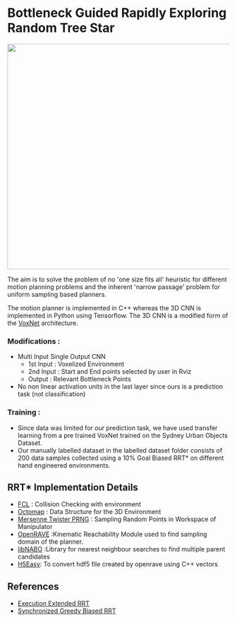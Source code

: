 # Bottleneck Guided Rapidly Exploring Random Tree Star

<div align='right'>
  <img src='images/Flow chart 2(1).png' width='512px'>
</div>


The aim is to solve the problem of no 'one size fits all' heuristic for different motion planning problems and the inherent 'narrow passage' problem for uniform sampling based planners. 

The motion planner is implemented in C++ whereas the 3D CNN is implemented in Python using Tensorflow. The 3D CNN is a modified form of the [VoxNet](https://www.ri.cmu.edu/pub_files/2015/9/voxnet_maturana_scherer_iros15.pdf) architecture. 

### Modifications :

* Multi Input Single Output CNN 
  * 1st Input : Voxelized Environment
  * 2nd Input : Start and End points selected by user in Rviz
  * Output : Relevant Bottleneck Points
* No non linear activation units in the last layer since ours is a prediction task (not classification)

### Training :

* Since data was limited for our prediction task, we have used transfer learning from a pre trained VoxNet trained on the Sydney Urban Objects Dataset.
* Our manually labelled dataset in the labelled dataset folder consists of 200 data samples collected using a 10% Goal Biased RRT* on different hand engineered environments.

## RRT* Implementation Details 
* [FCL](https://github.com/flexible-collision-library/fcl) : Collision Checking with environment
* [Octomap](https://github.com/OctoMap/octomap) : Data Structure for the 3D Environment
* [Mersenne Twister PRNG](https://github.com/cslarsen/mersenne-twister) : Sampling Random Points in Workspace of Manipulator
* [OpenRAVE](https://github.com/rdiankov/openrave) :Kinematic Reachability Module used to find sampling domain of the planner.
* [libNABO](https://github.com/ethz-asl/libnabo) :Library for nearest neighbour searches to find multiple parent candidates
* [H5Easy](https://github.com/stevenwalton/H5Easy): To convert hdf5 file created by openrave using C++ vectors

## References 
* [Execution Extended RRT](https://link.springer.com/content/pdf/10.1007/978-3-540-45135-8_23.pdf)
* [Synchronized Greedy Biased RRT](https://link.springer.com/content/pdf/10.1007/s12555-011-0417-7.pdf)




